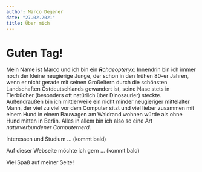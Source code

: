 ```yaml
---
author: Marco Degener
date: "27.02.2021"
title: Über mich
---
```


# Guten Tag!

Mein Name ist Marco und ich bin ein _**R**chaeopteryx_:
Innendrin bin ich immer noch der kleine neugierige Junge, der schon in den frühen 80-er Jahren, wenn er nicht gerade mit seinen Großeltern durch die schönsten Landschaften Ostdeutschlands gewandert ist, seine Nase stets in Tierbücher (besonders oft natürlich über Dinosaurier) steckte. Außendraußen bin ich mittlerweile ein nicht minder neugieriger mittelalter Mann, der viel zu viel vor dem Computer sitzt und viel lieber zusammen mit einem Hund in einem Bauwagen am Waldrand wohnen würde als ohne Hund mitten in Berlin. Alles in allem bin ich also so eine Art _naturverbundener Computernerd_.

Interessen und Studium ... (kommt bald)

Auf dieser Webseite möchte ich gern ... (kommt bald)

Viel Spaß auf meiner Seite!
